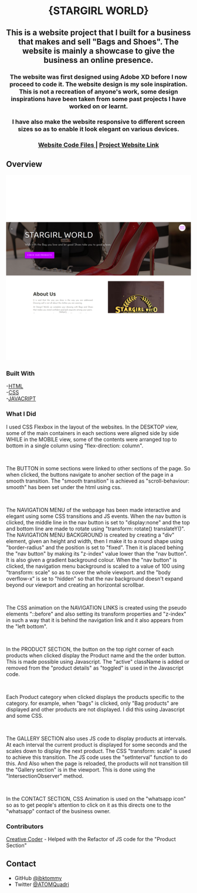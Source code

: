 <h1 align="center">{STARGIRL WORLD}</h1>

<div align="center">
   <h2>This is a website project that I built for a business that makes and sell "Bags and Shoes". The website is mainly a showcase to give the business an online presence.
   
   <h3>The website was first designed using Adobe XD before I now proceed to code it. The website design is my sole inspiration.
      This is not a recreation of anyone's work, some design inspirations have been taken from some past projects I have worked on or learnt.
   </h3>

   <h3>I have also make the website responsive to different screen sizes so as to enable it look elegant on various devices.</h3>
</div>

<div align="center">
  <h3>
    <a href="https://github.com/ibktommy/STARGIRL-WORLD-Website">
      Website Code Files
    </a>
    <span> | </span>
    <a href="https://stargirlworld.netlify.app/" target="_blank">
      Project Website Link
    </a>
  </h3>
</div>

<!-- OVERVIEW -->

## Overview

![screenshot Desktop](https://github.com/ibktommy/STARGIRL-WORLD-Website/blob/master/images/screenshot/desktop%20View.png)

### Built With

  -[HTML](https://html.com/)<br>
  -[CSS](https://www.w3schools.com/css/css_intro.asp) <br>
  -[JAVACRIPT](https://developer.mozilla.org/en-US/docs/Web/JavaScript)

### What I Did
  <p>I used CSS Flexbox in the layout of the websites. In the DESKTOP view, some of the main containers in each sections were aligned side by side WHILE in the MOBILE view, some of the contents were arranged top to bottom in a single column using "flex-direction: column".
  </p><br>
  <p>The BUTTON in some sections were linked to other sections of the page. So when clicked, the buttons navigate to anoher section of the page in a smooth transition. The "smooth transition" is achieved as "scroll-behaviour: smooth" has been set under the html using css.
  </p><br>
  <p>The NAVIGATION MENU of the webpage has been made interactive and elegant using some CSS transitions and JS events. When the nav button is clicked, the middle line in the nav button is set to "display:none" and the top and bottom line are made to rotate using "transform: rotate() translateY()". The NAVIGATION MENU BACKGROUND is created by creating a "div" element, given an height and width, then I make it to a round shape using "border-radius" and the position is set to "fixed". Then it is placed behing the "nav button" by making its "z-index" value lower than the "nav button". It is also given a gradient background colour. When the "nav button" is clicked, the navigation menu background is scaled to a value of 100 using "transform: scale" so as to cover the whole viewport. and the "body overflow-x" is se to "hidden" so that the nav background doesn't expand beyond our viewport and creating an horizontal scrollbar.
  </p><br>
  <p>The CSS animation on the NAVIGATION LINKS is created using the pseudo elements "::before" and also setting its transform properties and "z-index" in such a way that it is behind the navigation link and it also appears from the "left bottom".
  </p><br>
  <p>In the PRODUCT SECTION, the button on the top right corner of each products when clicked display the Product name and the the order button. This is made possible using Javascript. The "active" className is added or removed from the "product details" as "toggled" is used in the Javascript code.
  </p><br>
  <p>Each Product category when clicked displays the products specific to the category. for example, when "bags" is clicked, only "Bag products" are displayed and other products are not displayed. I did this using Javascript and some CSS. 
  </p><br>
  <p>The GALLERY SECTION also uses JS code to display products at intervals. At each interval the current product is displayed for some seconds and the scales down to display the next product. The CSS "transform: scale" is used to achieve this transition. The JS code uses the "setInterval" function to do this. And Also when the page is reloaded, the products will not transition till the "Gallery section" is in the viewport. This is done using the "IntersectionObserver" method. 
  </p><br>
  <p>In the CONTACT SECTION, CSS Animation is used on the "whatsapp icon" so as to get people's attention to click on it as this directs one to the "whatsapp" contact of the business owner.
  </p>

### Contributors
  [Creative Coder](https://youtube.com/c/CreativeCoderMyanmar) - Helped with the Refactor of JS code for the "Product Section"

## Contact

- GitHub [@ibktommy](https://github.com/ibktommy)
- Twitter [@ATOMQuadri](https://twitter.com/ATOMQuadri)
